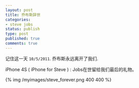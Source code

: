```yaml
---
layout: post
title: 乔布斯辞世
categories:
- steve jobs
status: publish
type: post
published: true
comments: true
---
```


记住这一天 `10/5/2011`. 乔布斯永远离开了我们.

iPhone 4S ( iPhone for Steve ) : Jobs在世留给我们最后的礼物。

{% img /myimages/steve_forever.png 400 400 %}